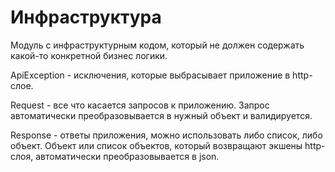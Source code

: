 # Инфраструктура

Модуль с инфраструктурным кодом, который не должен содержать какой-то конкретной бизнес логики.

ApiException - исключения, которые выбрасывает приложение в http-слое.

Request - все что касается запросов к приложению. Запрос автоматически преобразовывается в нужный объект и валидируется.

Response - ответы приложения, можно использовать либо список, либо объект. Объект или список объектов, который возвращают экшены http-слоя, автоматически преобразовывается в json.
